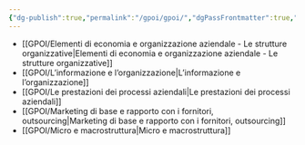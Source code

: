 ```yaml
---
{"dg-publish":true,"permalink":"/gpoi/gpoi/","dgPassFrontmatter":true,"noteIcon":"","created":"2024-12-31T14:06:28.652+01:00","updated":"2024-12-31T14:30:27.059+01:00"}
---
```


- [[GPOI/Elementi di economia e organizzazione aziendale - Le strutture organizzative\|Elementi di economia e organizzazione aziendale - Le strutture organizzative]]
- [[GPOI/L’informazione e l’organizzazione\|L’informazione e l’organizzazione]]
- [[GPOI/Le prestazioni dei processi aziendali\|Le prestazioni dei processi aziendali]]
- [[GPOI/Marketing di base e rapporto con i fornitori, outsourcing\|Marketing di base e rapporto con i fornitori, outsourcing]]
- [[GPOI/Micro e macrostruttura\|Micro e macrostruttura]]